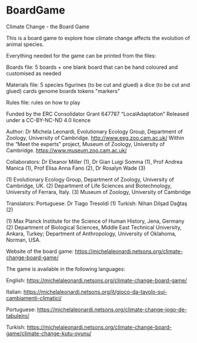 # BoardGame
Climate Change - the Board Game

This is a board game to explore how climate change affects the evolution of animal species. 

Everything needed for the game can be printed from the files:

Boards file:
5 boards + one blank board that can be hand coloured and customised as needed

Materials file:
5 species figurines (to be cut and glued)
a dice (to be cut and glued)
cards
genome boards
tokens
"markers"

Rules file: 
rules on how to play


Funded by the ERC Consolidator Grant 647787 “LocalAdaptation”
Released under a CC-BY-NC-ND 4.0 licence

Author: Dr Michela Leonardi, Evolutionary Ecology Group, Department of Zoology, University of Cambridge. http://www.eeg.zoo.cam.ac.uk/
Within the “Meet the experts” project, Museum of Zoology, University of Cambridge. https://www.museum.zoo.cam.ac.uk/

Collaborators: Dr Eleanor Miller (1), Dr Gian Luigi Somma (1), Prof Andrea Manica (1), Prof Elisa Anna Fano (2), Dr Rosalyn Wade (3)

(1) Evolutionary Ecology Group, Department of Zoology, University of Cambridge, UK.
(2) Department of Life Sciences and Biotechnology, University of Ferrara, Italy.
(3) Museum of Zoology, University of Cambridge

Translators:
Portuguese: Dr Tiago Tresoldi (1)
Turkish: Nihan Dilşad Dağtaş (2)

(1) Max Planck Institute for the Science of Human History, Jena, Germany
(2) Department of Biological Sciences, Middle East Technical University, Ankara, Turkey; Department of Anthropology, University of Oklahoma, Norman, USA.

Website of the board game: https://michelaleonardi.netsons.org/climate-change-board-game/

The game is available in the following languages:

English: https://michelaleonardi.netsons.org/climate-change-board-game/

Italian: https://michelaleonardi.netsons.org/it/gioco-da-tavolo-sui-cambiamenti-climatici/

Portuguese: https://michelaleonardi.netsons.org/climate-change-jogo-de-tabuleiro/

Turkish: https://michelaleonardi.netsons.org/climate-change-board-game/climate-change-kutu-oyunu/

